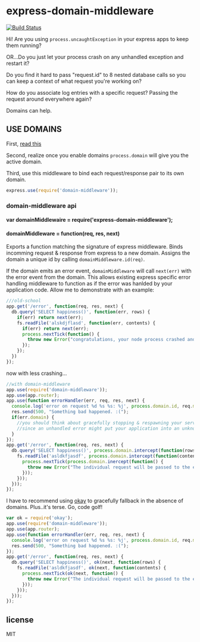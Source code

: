 # express-domain-middleware

[![Build Status](https://travis-ci.org/brianc/node-domain-middleware.png?branch=master)](https://travis-ci.org/brianc/node-domain-middleware)

Hi! Are you using `process.uncaughtException` in your express apps to keep them running?

OR...Do you just let your process crash on any unhandled exception and restart it?

Do you find it hard to pass "request.id" to 8 nested database calls so you can keep a context of what request you're working on?

How do you associate log entries with a specific request?  Passing the request around everywhere again?

Domains can help.

## USE DOMAINS

First, [read this](http://nodejs.org/api/domain.html)

Second, realize once you enable domains `process.domain` will give you the active domain.

Third, use this middleware to bind each request/response pair to its own domain.

```js
express.use(require('domain-middleware'));
```

### domain-middleware api

#### var domainMiddlewaire = require('express-domain-middleware');

#### domainMiddleware = function(req, res, next) 

Exports a function matching the signature of express middleware.  Binds incomming request & response from express to a new domain.  Assigns the domain a unique id by calling `domainMiddleware.id(req)`.

If the domain emits an error event, `domainMiddleware` will call `next(err)` with the error event from the domain.  This allows existing express specific error handling middleware to
function as if the error was hanlded by your application code.  Allow me to demonstrate with an example:

```js
///old-school
app.get('/error', function(req, res, next) {
  db.query('SELECT happiness()', function(err, rows) {
    if(err) return next(err);    
    fs.readFile('alskdjflasd', function(err, contents) {
      if(err) return next(err);
      process.nextTick(function() {
        throw new Error("congratulations, your node process crashed and the user request disconnected in a jarring way");
      });
    });
  })
});
```


now with less crashing...


```js
//with domain-middleware
app.use(require('domain-middleware'));
app.use(app.router);
app.use(function errorHandler(err, req, res, next) {
  console.log('error on request %d %s %s: %j', process.domain.id, req.method, req.url, err);
  res.send(500, "Something bad happened. :(");
  if(err.domain) {
    //you should think about gracefully stopping & respawning your server
    //since an unhandled error might put your application into an unknown state
  }
});
app.get('/error', function(req, res, next) {
  db.query('SELECT happiness()', process.domain.intercept(function(rows) {
    fs.readFile('asldkfjasdf', process.domain.intercept(function(contents) {
      process.nextTick(process.domain.inercept(function() {
        throw new Error("The individual request will be passed to the express error handler, and your application will keep running.");
      }));
    }));
  }));
});
```


I have to recommend using [okay](https://github.com/brianc/node-okay) to gracefully fallback in the absence of domains.  Plus..it's terse. Go, code golf!

```js
var ok = require('okay');
app.use(require('domain-middleware'));
app.use(app.router);
app.use(function errorHandler(err, req, res, next) {
  console.log('error on request %d %s %s: %j', process.domain.id, req.method, req.url, err);
  res.send(500, "Something bad happened. :(");
});
app.get('/error', function(req, res, next) {
  db.query('SELECT happiness()', ok(next, function(rows) {
    fs.readFile('asldkfjasdf', ok(next, function(contents) {
      process.nextTick(ok(next, function() {
        throw new Error("The individual request will be passed to the express error handler, and your application will keep running.");
      }));
    }));
  }));
});
```

## license
MIT

